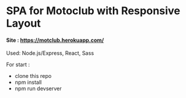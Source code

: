 # SPA for Motoclub with Responsive Layout
#### Site :  https://motclub.herokuapp.com/

Used: Node.js/Express, React, Sass

For start :
- clone this repo
- npm install
- npm run devserver 
